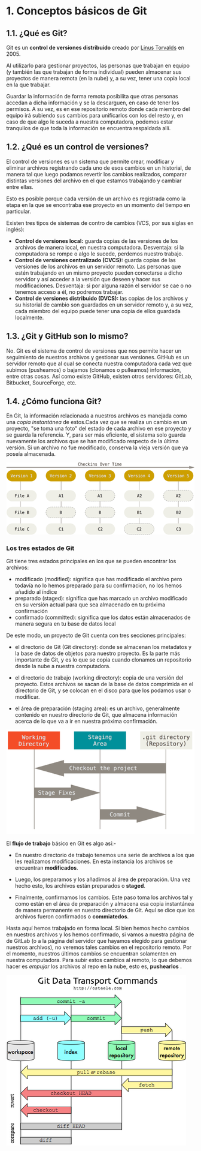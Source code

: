 # 1. Conceptos básicos de Git

## 1.1. ¿Qué es Git?

Git es un **control de versiones distribuido** creado por [Linus Torvalds](https://www.cs.helsinki.fi/u/torvalds/) en 2005. 

Al utilizarlo para gestionar proyectos, las personas que trabajan en equipo (y también las que trabajan de forma individual) pueden almacenar sus proyectos de manera remota (en la nube) y, a su vez, tener una copia local en la que trabajar.

Guardar la información de forma remota posibilita que otras personas accedan a dicha información y se la descarguen, en caso de tener los permisos. A su vez, es en ese repositorio remoto donde cada miembro del equipo irá subiendo sus cambios para unificarlos con los del resto y, en caso de que algo le suceda a nuestra computadora, podemos estar tranquilos de que toda la información se encuentra respaldada allí.

## 1.2. ¿Qué es un control de versiones?

El control de versiones es un sistema que permite crear, modificar y eliminar archivos registrando cada uno de esos cambios en un historial, de manera tal que luego podamos revertir los cambios realizados, comparar distintas versiones del archivo en el que estamos trabajando  y cambiar entre ellas. 

Esto es posible porque cada versión de un archivo es registrada como la etapa en la que se encontraba ese proyecto en un momento del tiempo en particular.

Existen tres tipos de sistemas de contro de cambios (VCS, por sus siglas en inglés):

- **Control de versiones local:** guarda copias de las versiones de los archivos de manera local, en nuestra computadora. Desventaja: si la computadora se rompe o algo le sucede, perdemos nuestro trabajo.
- **Control de versiones centralizado (CVCS):** guarda copias de las versiones de los archivos en un servidor remoto. Las personas que estén trabajando en un mismo proyecto pueden conectarse a dicho servidor y así acceder a la versión que deseen y hacer sus modificaciones. Desventaja: si por alguna razón el servidor se cae o no tenemos acceso a él, no podremos trabajar.
- **Control de versiones distribuido (DVCS):** las copias de los archivos y su historial de cambio son guardados en un servidor remoto y, a su vez, cada miembro del equipo puede tener una copia de ellos guardada localmente.

## 1.3. ¿Git y GitHub son lo mismo?

No. Git es el sistema de control de versiones que nos permite hacer un seguimiento de nuestros archivos y gestionar sus versiones. GitHub es un servidor remoto que al cual se conecta nuestra computadora cada vez que subimos (pusheamos) o bajamos (clonamos o pulleamos) información, entre otras cosas. Así como existe GitHub, existen otros servidores: GitLab, Bitbucket, SourceForge, etc.

## 1.4. ¿Cómo funciona Git?

En Git, la información relacionada a nuestros archivos es manejada como una _copia instantánea_ de estos.Cada vez que se realiza un cambio en un proyecto, "se toma una foto" del estado de cada archivo en ese proyecto y se guarda la referencia. Y, para ser más eficiente, el sistema solo guarda nuevamente los archivos que se han modificado respecto de la última versión. Si un archivo no fue modificado, conserva la vieja versión que ya poseía almacenada.

![alt text](./pictures/instantaneas.png)

### Los tres estados de Git

Git tiene tres estados principales en los que se pueden encontrar los archivos: 

- modificado (modified): significa que has modificado el archivo pero todavía no lo hemos preparado para su confirmacion, no los hemos añadido al índice
- preparado (staged): significa que has marcado un archivo modificado en su versión actual para que sea almacenado en tu próxima confirmación
- confirmado (committed): significa que los datos están almacenados de manera segura en tu base de datos local

De este modo, un proyecto de Git cuenta con tres secciones principales: 

- el directorio de Git (Git directory): donde se almacenan los metadatos y la base de datos de objetos para nuestro proyecto. Es la parte más importante de Git, y es lo que se copia cuando clonamos un repositorio desde la nube a nuestra computadora.

- el directorio de trabajo (working directory): copia de una versión del proyecto. Estos archivos se sacan de la base de datos comprimida en el directorio de Git, y se colocan en el disco para que los podamos usar o modificar.

- el área de preparación (staging area): es un archivo, generalmente contenido en nuestro directorio de Git, que almacena información acerca de lo que va a ir en nuestra próxima confirmación.

![alt text](./pictures/gitworkflow.png)

El **flujo de trabajo** básico en Git es algo así:-

- En nuestro directorio de trabajo tenemos una serie de archivos a los que les realizamos modificaciones. En esta instancia los archivos se encuentran **modificados**.

- Luego, los preparamos y los añadimos al área de preparación. Una vez hecho esto, los archivos están preparados o **staged**.

- Finalmente, confirmamos los cambios. Este paso toma los archivos tal y como están en el área de preparación y almacena esa copia instantánea de manera permanente en nuestro directorio de Git. Aquí se dice que los archivos fueron confirmados o **commiatedos**.

Hasta aquí hemos trabajado en forma local. Si bien hemos hecho cambios en nuestros archivos y los hemos confirmado, si vamos a nuestra página de de GitLab (o a la página del servidor que hayamos elegido para gestionar nuestros archivos), no veremos tales cambios en el repositorio remoto. Por el momento, nuestros últimos cambios se encuentran solamenten en nuestra computadora. Para subir estos cambios al remoto, lo que debemos hacer es _empujar_ los archivos al repo en la nube, esto es, **pushearlos** <a id=push></a>.

![alt text](./pictures/workflow.png)